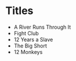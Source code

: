 # Titles

- A River Runs Through It 
- Fight Club 
- 12 Years a Slave 
- The Big Short 
- 12 Monkeys 
